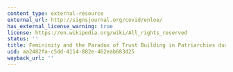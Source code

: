 ```yaml
---
content_type: external-resource
external_url: http://signsjournal.org/covid/enloe/
has_external_license_warning: true
license: https://en.wikipedia.org/wiki/All_rights_reserved
status: ''
title: Femininity and the Paradox of Trust Building in Patriarchies during COVID-19
uid: aa2482fa-c5dd-4114-882e-462eab683d25
wayback_url: ''
---
```

